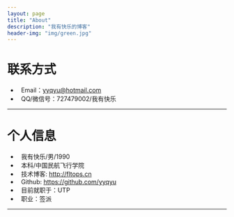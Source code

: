 ```yaml
---
layout: page
title: "About"
description: "我有快乐的博客"
header-img: "img/green.jpg"
---
```





# 联系方式

*   Email：yyqyu@hotmail.com
*   QQ/微信号：727479002/我有快乐

* * *

# 个人信息

*   我有快乐/男/1990
*   本科/中国民航飞行学院
*   技术博客: <http://fltops.cn>
*   Github: <https://github.com/yyqyu>
*   目前就职于：UTP
*   职业：签派

* * *
